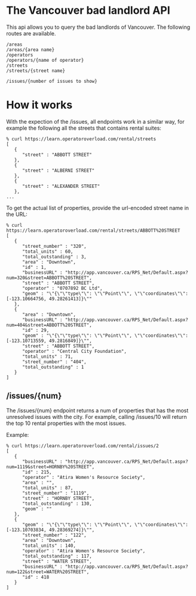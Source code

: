 # The Vancouver bad landlord API

This api allows you to query the bad landlords of Vancouver.  The following routes are available.

```
/areas
/areas/{area name}
/operators
/operators/{name of operator}
/streets
/streets/{street name}

/issues/{number of issues to show}
```

# How it works

With the expection of the /issues, all endpoints work in a similar way, for example the following all the streets that contains rental suites:

```
% curl https://learn.operatoroverload.com/rental/streets
[
   {
      "street" : "ABBOTT STREET"
   },
   {
      "street" : "ALBERNI STREET"
   },
   {
      "street" : "ALEXANDER STREET"
   },
...
```

To get the actual list of properties, provide the url-encoded street name in the URL:

```
% curl https://learn.operatoroverload.com/rental/streets/ABBOTT%20STREET
[
   {
      "street_number" : "320",
      "total_units" : 60,
      "total_outstanding" : 3,
      "area" : "Downtown",
      "id" : 1,
      "businessURL" : "http://app.vancouver.ca/RPS_Net/Default.aspx?num=320&street=ABBOTT%20STREET",
      "street" : "ABBOTT STREET",
      "operator" : "0707892 BC Ltd",
      "geom" : "\"{\"\"type\"\": \"\"Point\"\", \"\"coordinates\"\": [-123.10664756, 49.28261413]}\""
   },
   {
      "area" : "Downtown",
      "businessURL" : "http://app.vancouver.ca/RPS_Net/Default.aspx?num=404&street=ABBOTT%20STREET",
      "id" : 29,
      "geom" : "\"{\"\"type\"\": \"\"Point\"\", \"\"coordinates\"\": [-123.10713559, 49.2816849]}\"",
      "street" : "ABBOTT STREET",
      "operator" : "Central City Foundation",
      "total_units" : 71,
      "street_number" : "404",
      "total_outstanding" : 1
   }
]

```

## /issues/{num}

The /issues/{num} endpoint returns a num of properties that has the most unresolved issues with the city.
For example, calling /issues/10 will return the top 10 rental properties with the most issues.

Example:

```
% curl https://learn.operatoroverload.com/rental/issues/2
[
   {
      "businessURL" : "http://app.vancouver.ca/RPS_Net/Default.aspx?num=1119&street=HORNBY%20STREET",
      "id" : 215,
      "operator" : "Atira Women's Resource Society",
      "area" : "",
      "total_units" : 87,
      "street_number" : "1119",
      "street" : "HORNBY STREET",
      "total_outstanding" : 130,
      "geom" : ""
   },
   {
      "geom" : "\"{\"\"type\"\": \"\"Point\"\", \"\"coordinates\"\": [-123.10703834, 49.28369274]}\"",
      "street_number" : "122",
      "area" : "Downtown",
      "total_units" : 140,
      "operator" : "Atira Women's Resource Society",
      "total_outstanding" : 117,
      "street" : "WATER STREET",
      "businessURL" : "http://app.vancouver.ca/RPS_Net/Default.aspx?num=122&street=WATER%20STREET",
      "id" : 418
   }
]
```

